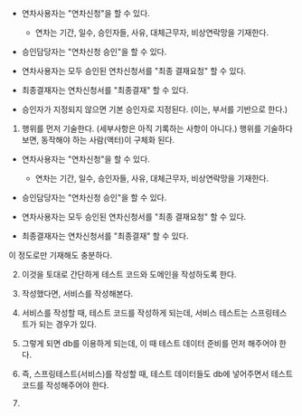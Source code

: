 - 연차사용자는 "연차신청"을 할 수 있다.
  - 연차는 기간, 일수, 승인자들, 사유, 대체근무자, 비상연락망을 기재한다.

- 승인담당자는 "연차신청 승인"을 할 수 있다.

- 연차사용자는 모두 승인된 연차신청서를 "최종 결재요청" 할 수 있다.

- 최종결재자는 연차신청서를 "최종결재" 할 수 있다.

- 승인자가 지정되지 않으면 기본 승인자로 지정된다. (이는, 부서를 기반으로 한다.)




1. 행위를 먼저 기술한다. (세부사항은 아직 기록하는 사항이 아니다.) 행위를 기술하다보면, 동작해야 하는 사람(액터)이 구체화 된다.

- 연차사용자는 "연차신청"을 할 수 있다.
    - 연차는 기간, 일수, 승인자들, 사유, 대체근무자, 비상연락망을 기재한다.

- 승인담당자는 "연차신청 승인"을 할 수 있다.

- 연차사용자는 모두 승인된 연차신청서를 "최종 결재요청" 할 수 있다.

- 최종결재자는 연차신청서를 "최종결재" 할 수 있다.

이 정도로만 기재해도 충분하다.

2. 이것을 토대로 간단하게 테스트 코드와 도메인을 작성하도록 한다.

3. 작성했다면, 서비스를 작성해본다.
4. 서비스를 작성할 때, 테스트 코드를 작성하게 되는데, 서비스 테스트는 스프링테스트가 되는 경우가 있다.
5. 그렇게 되면 db를 이용하게 되는데, 이 때 테스트 데이터 준비를 먼저 해주어야 한다.
6. 즉, 스프링테스트(서비스)를 작성할 때, 테스트 데이터들도 db에 넣어주면서 테스트 코드를 작성해주어야 한다.
7. 
